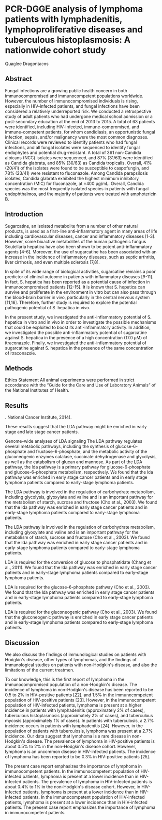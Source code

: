 # PCR-DGGE analysis of lymphoma patients with lymphadenitis, lymphoproliferative diseases and tuberculous histoplasmosis: A nationwide cohort study
Quaglee Dragontacos


## Abstract
Fungal infections are a growing public health concern in both immunocompromised and immunocompetent populations worldwide. However, the number of immunocompromised individuals is rising, especially in HIV-infected patients, and fungal infections have been considered a relatively underreported risk. We conducted a retrospective study of adult patients who had undergone medical school admission or a post-secondary education at the end of 2013 to 2015. A total of 63 patients were identified, including HIV-infected, immune-compromised, and immune-competent patients, for whom candidiasis, an opportunistic fungal infection, sepsis, and/or malignancy were the most common diagnoses. Clinical records were reviewed to identify patients who had fungal infections, and all fungal isolates were sequenced to identify fungal endophytes and potential drug-resistant. A total of 361 non-Candida albicans (NCC) isolates were sequenced, and 87% (31/63) were identified as Candida glabrata, and 85% (30/63) as Candida tropicalis. Overall, 41% (20/41) of the isolates were found to be susceptible to caspofungin, and 78% (23/41) were resistant to fluconazole. Among Candida parapsilosis isolates, Candida glabrata exhibited the highest minimum inhibitory concentration (MIC) for fluconazole, at =400 µg/mL. Overall, Candida species was the most frequently isolated species in patients with fungal endophthalmos, and the majority of patients were treated with amphotericin B.


## Introduction
Sugarcatine, an isolated metabolite from a number of other natural products, is used as a first-line anti-inflammatory agent in many areas of life including cardiovascular diseases, cancer and inflammatory diseases [1-3]. However, some bioactive metabolites of the human pathogenic fungus Scutellaria hepatica have also been shown to be potent anti-inflammatory agents [4-6]. Moreover, the use of sugarcatine has been associated with an increase in the incidence of inflammatory diseases, such as septic arthritis, liver cirrhosis, and even multiple sclerosis [7,8].

In spite of its wide range of biological activities, sugarcatine remains a poor predictor of clinical outcome in patients with inflammatory diseases [9-11]. In fact, S. hepatica has been reported as a potential cause of infection in immunocompromised patients [12-15]. It is known that S. hepatica can survive and proliferate in the environment in vitro but can also pass through the blood-brain barrier in vivo, particularly in the central nervous system [11,16]. Therefore, further study is required to explore the potential pathogenic potential of S. hepatica in vivo.

In the present study, we investigated the anti-inflammatory potential of S. hepatica in vitro and in vivo in order to investigate the possible mechanisms that could be exploited to boost its anti-inflammatory activity. In addition, we investigated the possible anti-inflammatory potential of sugarcatine against S. hepatica in the presence of a high concentration (17.0 µM) of itraconazole. Finally, we investigated the anti-inflammatory potential of sugarcatine against S. hepatica in the presence of the same concentration of itraconazole.


## Methods
Ethics Statement
All animal experiments were performed in strict accordance with the “Guide for the Care and Use of Laboratory Animals” of the National Institutes of Health.


## Results
. National Cancer Institute, 2014).

These results suggest that the LDA pathway might be enriched in early stage and late stage cancer patients.

Genome-wide analyses of LDA signaling
The LDA pathway regulates several metabolic pathways, including the synthesis of glucose-6-phosphate and fructose-6-phosphate, and the metabolic activity of the gluconeogenic enzymes catalase, succinate dehydrogenase and glycolysis, as well as the catabolism of glucan and mannose. As part of the LDA pathway, the lda pathway is a primary pathway for glucose-6-phosphate and glucose-6-phosphate metabolism, respectively. We found that the lda pathway was enriched in early stage cancer patients and in early stage lymphoma patients compared to early-stage lymphoma patients.

The LDA pathway is involved in the regulation of carbohydrate metabolism, including glycolysis, glyoxylate and valine and is an important pathway for the metabolism of starch, sucrose and fructose (Cho et al., 2003). We found that the lda pathway was enriched in early stage cancer patients and in early-stage lymphoma patients compared to early-stage lymphoma patients.

The LDA pathway is involved in the regulation of carbohydrate metabolism, including glyoxylate and valine and is an important pathway for the metabolism of starch, sucrose and fructose (Cho et al., 2003). We found that the lda pathway was enriched in early stage cancer patients and in early-stage lymphoma patients compared to early-stage lymphoma patients.

LDA is required for the conversion of glucose to phosphatidate (Chang et al., 2011). We found that the lda pathway was enriched in early stage cancer patients and in early-stage lymphoma patients compared to early-stage lymphoma patients.

LDA is required for the glucose-6-phosphate pathway (Cho et al., 2003). We found that the lda pathway was enriched in early stage cancer patients and in early-stage lymphoma patients compared to early-stage lymphoma patients.

LDA is required for the gluconeogenic pathway (Cho et al., 2003). We found that the gluconeogenic pathway is enriched in early stage cancer patients and in early-stage lymphoma patients compared to early-stage lymphoma patients.


## Discussion
We also discuss the findings of immunological studies on patients with Hodgkin's disease, other types of lymphomas, and the findings of immunological studies on patients with non-Hodgkin's disease, and also the limitations of the current treatmen.

To our knowledge, this is the first report of lymphoma in the immunocompromised population of a non-Hodgkin's disease. The incidence of lymphoma in non-Hodgkin's disease has been reported to be 0.5 to 2% in HIV-positive patients [22], and 1.5% in the immunocompetent population of HIV-positive patients [23]. However, in the immunocompetent population of HIV-infected patients, lymphoma is present at a higher incidence in patients with lymphadenitis (approximately 2% of cases), tuberculous histoplasmosis (approximately 2% of cases), and tuberculous mycosis (approximately 1% of cases). In patients with tuberculosis, a 2.7% incidence occurs in patients with lymphadenitis [24]. However, in the population of patients with tuberculosis, lymphoma was present at a 2.7% incidence. Our data suggest that lymphoma is a rare disease in non-Hodgkin's disease. The prevalence of lymphoma in HIV-positive patients is about 0.5% to 2% in the non-Hodgkin's disease cohort. However, lymphoma is an uncommon disease in HIV-infected patients. The incidence of lymphoma has been reported to be 0.3% in HIV-positive patients [25].

The present case report emphasizes the importance of lymphoma in immunocompetent patients. In the immunocompetent population of HIV-infected patients, lymphoma is present at a lower incidence than in HIV-infected patients. The prevalence of lymphoma in HIV-infected patients is about 0.4% to 1% in the non-Hodgkin's disease cohort. However, in HIV-infected patients, lymphoma is present at a lower incidence than in HIV-infected patients. In the immunocompetent population of HIV-infected patients, lymphoma is present at a lower incidence than in HIV-infected patients. The present case report emphasizes the importance of lymphoma in immunocompetent patients.
